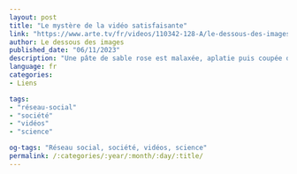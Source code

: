 ```yaml
---
layout: post
title: "Le mystère de la vidéo satisfaisante"
link: "https://www.arte.tv/fr/videos/110342-128-A/le-dessous-des-images"
author: Le dessous des images
published_date: "06/11/2023"
description: "Une pâte de sable rose est malaxée, aplatie puis coupée de façon parfaitement symétrique. Postée sur tiktok en janvier 2022, cette vidéo a été vue plusieurs millions de fois. À vous de jouer maintenant : appuyez sur “play“. Alors, plus détendu ? Apparu sur un forum de partage il y a dix ans, le genre visuel des “vidéos satisfaisantes“ est toujours en tête des vues sur les réseaux sociaux. Il existe une multitude de catégories, mais certains codes se distinguent : des gestes précis, des formes géométriques, un fond sonore agréable. Ces contenus visuels, parfois absurdes mais souvent ludiques, font appel à nos cinq sens. Le créateur de cette vidéo, Cyrille Guérineau, nous explique la fabrication de ces images. Selon lui, elles sont tout aussi satisfaisantes à voir qu'à réaliser. Le docteur en neurosciences cognitives, Albert Moukheiber, analyse les mécanismes à l'œuvre dans notre perception et dans notre corps quand nous regardons ces vidéos."
language: fr
categories:
- Liens

tags:
- "réseau-social"
- "société"
- "vidéos"
- "science"

og-tags: "Réseau social, société, vidéos, science"
permalink: /:categories/:year/:month/:day/:title/
---
```

